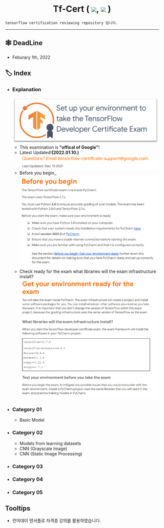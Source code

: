 <div align="center"><h1>Tf-Cert ( <img src="https://img.shields.io/badge/Python-3776AB?style=flat&logo=Python&logoColor=white"/>, <img src="https://img.shields.io/badge/Tensorflow-FF6F00?style=flat&logo=Tensorflow&logoColor=white"/> )</h1></div>

    tensorflow certification reviewing repository 입니다.

---

## **🕸 DeadLine**
- Feburary 1th, 2022

## **🏷️ Index**
- ### Explanation
    ![exam_logo](https://github.com/JH9892/tf_cert/blob/main/src/readme_img01.png)
    - This examination is **"offical of Google"**!
    - Latest Updated!**(2022.01.10.)**  
    ![latest updated](https://github.com/JH9892/tf_cert/blob/main/src/tf_cert_1.png)
    - Before you begin,,  
    ![before you begin](https://github.com/JH9892/tf_cert/blob/main/src/tf_cert_2.png)
    - Check ready for the exam what libraries will the exam infrastructure install?  
    ![what lib](https://github.com/JH9892/tf_cert/blob/main/src/tf_cert_3.png)
- ### Category 01
    - Basic Model
- ### Category 02
    - Models from learning datasets
    - CNN (Grayscale Image)
    - CNN (Static Image Processing)  
- ### Category 03
- ### Category 04
- ### Category 05

## **Tooltips**
- 런어데이 텐서플로 자격증 강의를 활용하였습니다.

